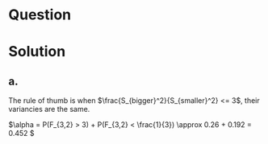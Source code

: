 # Question

# Solution
## a.
The rule of thumb is when $\frac{S_{bigger}^2}{S_{smaller}^2} <= 3$, their variancies are the same. 

   
$\alpha = P(F_{3,2} > 3) + P(F_{3,2} < \frac{1}{3}) \approx 0.26 + 0.192 = 0.452 $

